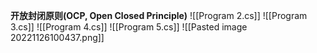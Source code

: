 **开放封闭原则(OCP, Open Closed Principle)**
![[Program 2.cs]]
![[Program 3.cs]]
![[Program 4.cs]]
![[Program 5.cs]]
![[Pasted image 20221126100437.png]]
